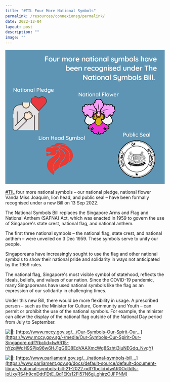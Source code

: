 ```yaml
---
title: "#TIL Four More National Symbols"
permalink: /resources/connexionsg/permalink/
date: 2022-12-04
layout: post
description: ""
image: ""
---
```

![](/images/connexionsg/national%20symbols.png)

[#TIL](https://www.facebook.com/hashtag/til?__eep__=6&__cft__[0]=AZX8iSs_ZsVBwizx7FIvIqFfq8tzMUBC2gJKRt2LpNSmYTf3FNajiqSa42ASlHbGGp15wQ3naoUant3km1LmPlufqv18y-FmNK0PKSdRjmIeKlrteP2VnTQbHrJWPW7ynZO5Y01CttP7cciVtQp715Q9WAkAA8nU21MaLHlnpB1Wyv_WtBvkPQu9O5CHQgM6yuc&__tn__=*NK-R) four more national symbols – our national pledge, national flower Vanda Miss Joaquim, lion head, and public seal – have been formally recognised under a new Bill on 13 Sep 2022.

The National Symbols Bill replaces the Singapore Arms and Flag and National Anthem (SAFNA) Act, which was enacted in 1959 to govern the use of Singapore's state crest, national flag, and national anthem.

The first three national symbols – the national flag, state crest, and national anthem – were unveiled on 3 Dec 1959. These symbols serve to unify our people.

Singaporeans have increasingly sought to use the flag and other national symbols to show their national pride and solidarity in ways not anticipated by the 1959 rules.

The national flag, Singapore's most visible symbol of statehood, reflects the ideals, beliefs, and values of our nation. Since the COVID-19 pandemic, many Singaporeans have used national symbols like the flag as an expression of our solidarity in challenging times.

Under this new Bill, there would be more flexibility in usage. A prescribed person – such as the Minister for Culture, Community and Youth – can permit or prohibit the use of the national symbols. For example, the minister can allow the display of the national flag outside of the National Day period from July to September.

![🔗](https://static.xx.fbcdn.net/images/emoji.php/v9/tc/1.5/16/1f517.png): [https://www.mccy.gov.sg/.../Our-Symbols-Our-Spirit-Our...](https://www.mccy.gov.sg/-/media/Our-Symbols-Our-Spirit-Our-Singapore.pdf?fbclid=IwAR15-hYzqlWdH9SPlp96w6HJ1gG6D8EdVAAXmcWg8Szhtj3iuNEGdq_NvqY)

![🔗](https://static.xx.fbcdn.net/images/emoji.php/v9/tc/1.5/16/1f517.png): [https://www.parliament.gov.sg/.../national-symbols-bill...](https://www.parliament.gov.sg/docs/default-source/default-document-library/national-symbols-bill-21-2022.pdf?fbclid=IwAR0Octldts-ipUxyRS4h9cnDdtFDtE_Qd1EKs12Fi57N6gj_ghirzOJFPNM)